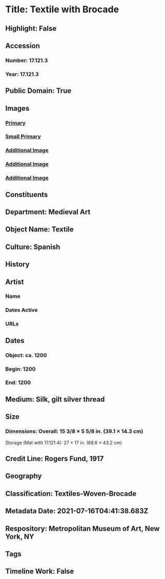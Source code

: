 # Title: Textile with Brocade
## Highlight: False
## Accession
### Number: 17.121.3
### Year: 17.121.3
## Public Domain: True
## Images
### [Primary](https://images.metmuseum.org/CRDImages/md/original/sf17-121-3s1.jpg)
### [Small Primary](https://images.metmuseum.org/CRDImages/md/web-large/sf17-121-3s1.jpg)
### [Additional Image](https://images.metmuseum.org/CRDImages/md/original/sf17-121-3d1.jpg)
### [Additional Image](https://images.metmuseum.org/CRDImages/md/original/sf17-121-3-4s1.jpg)
### [Additional Image](https://images.metmuseum.org/CRDImages/md/original/36456.jpg)
## Constituents
## Department: Medieval Art
## Object Name: Textile
## Culture: Spanish
## History
## Artist
### Name
### Dates Active
### URLs
## Dates
### Object: ca. 1200
### Begin: 1200
### End: 1200
## Medium: Silk, gilt silver thread
## Size
### Dimensions: Overall: 15 3/8 × 5 5/8 in. (39.1 × 14.3 cm)
Storage (Mat with 17.121.4): 27 × 17 in. (68.6 × 43.2 cm)
## Credit Line: Rogers Fund, 1917
## Geography
## Classification: Textiles-Woven-Brocade
## Metadata Date: 2021-07-16T04:41:38.683Z
## Respository: Metropolitan Museum of Art, New York, NY
## Tags
## Timeline Work: False